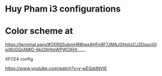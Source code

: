 # Huy Pham i3 configurations

# Color scheme at

https://terminal.sexy/#OERQ5ubmHR8hpxAHFo9F7JMAJGHojjzCJ2DgxcjGlpiWzDQrAMlO-6kiOXHtqWPWOXHt____

XFCE4 config

https://www.youtube.com/watch?v=y-wEQddNVIE
